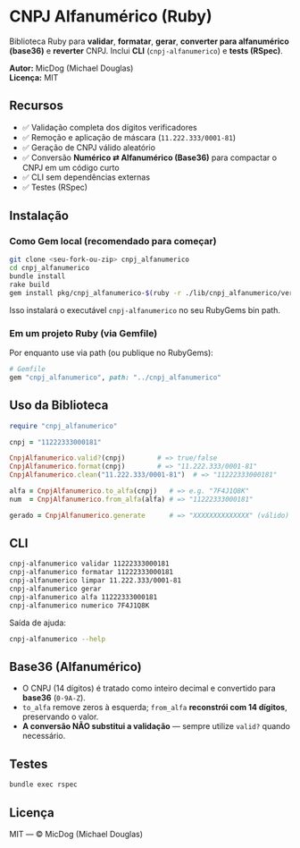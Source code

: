 # CNPJ Alfanumérico (Ruby)

Biblioteca Ruby para **validar**, **formatar**, **gerar**, **converter para alfanumérico (base36)** e **reverter** CNPJ.
Inclui **CLI** (`cnpj-alfanumerico`) e **tests (RSpec)**.

**Autor:** MicDog (Michael Douglas)  
**Licença:** MIT

## Recursos

- ✅ Validação completa dos dígitos verificadores
- ✅ Remoção e aplicação de máscara (`11.222.333/0001-81`)
- ✅ Geração de CNPJ válido aleatório
- ✅ Conversão **Numérico ⇄ Alfanumérico (Base36)** para compactar o CNPJ em um código curto
- ✅ CLI sem dependências externas
- ✅ Testes (RSpec)

## Instalação

### Como Gem local (recomendado para começar)

```bash
git clone <seu-fork-ou-zip> cnpj_alfanumerico
cd cnpj_alfanumerico
bundle install
rake build
gem install pkg/cnpj_alfanumerico-$(ruby -r ./lib/cnpj_alfanumerico/version -e "puts CnpjAlfanumerico::VERSION").gem
```

Isso instalará o executável `cnpj-alfanumerico` no seu RubyGems bin path.

### Em um projeto Ruby (via Gemfile)

Por enquanto use via path (ou publique no RubyGems):

```ruby
# Gemfile
gem "cnpj_alfanumerico", path: "../cnpj_alfanumerico"
```

## Uso da Biblioteca

```ruby
require "cnpj_alfanumerico"

cnpj = "11222333000181"

CnpjAlfanumerico.valid?(cnpj)        # => true/false
CnpjAlfanumerico.format(cnpj)        # => "11.222.333/0001-81"
CnpjAlfanumerico.clean("11.222.333/0001-81")  # => "11222333000181"

alfa = CnpjAlfanumerico.to_alfa(cnpj)   # => e.g. "7F4J1Q8K"
num  = CnpjAlfanumerico.from_alfa(alfa) # => "11222333000181"

gerado = CnpjAlfanumerico.generate      # => "XXXXXXXXXXXXXX" (válido)
```

## CLI

```bash
cnpj-alfanumerico validar 11222333000181
cnpj-alfanumerico formatar 11222333000181
cnpj-alfanumerico limpar 11.222.333/0001-81
cnpj-alfanumerico gerar
cnpj-alfanumerico alfa 11222333000181
cnpj-alfanumerico numerico 7F4J1Q8K
```

Saída de ajuda:

```bash
cnpj-alfanumerico --help
```

## Base36 (Alfanumérico)

- O CNPJ (14 dígitos) é tratado como inteiro decimal e convertido para **base36** (`0-9A-Z`).
- `to_alfa` remove zeros à esquerda; `from_alfa` **reconstrói com 14 dígitos**, preservando o valor.
- **A conversão NÃO substitui a validação** — sempre utilize `valid?` quando necessário.

## Testes

```bash
bundle exec rspec
```

## Licença

MIT — © MicDog (Michael Douglas)
